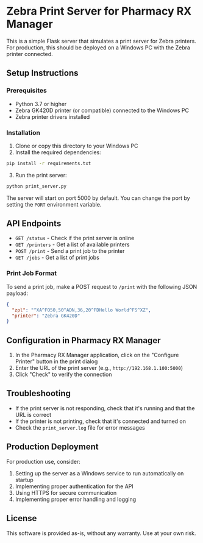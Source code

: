 # Zebra Print Server for Pharmacy RX Manager

This is a simple Flask server that simulates a print server for Zebra printers. For production, this should be deployed on a Windows PC with the Zebra printer connected.

## Setup Instructions

### Prerequisites

- Python 3.7 or higher
- Zebra GK420D printer (or compatible) connected to the Windows PC
- Zebra printer drivers installed

### Installation

1. Clone or copy this directory to your Windows PC
2. Install the required dependencies:

```bash
pip install -r requirements.txt
```

3. Run the print server:

```bash
python print_server.py
```

The server will start on port 5000 by default. You can change the port by setting the `PORT` environment variable.

## API Endpoints

- `GET /status` - Check if the print server is online
- `GET /printers` - Get a list of available printers
- `POST /print` - Send a print job to the printer
- `GET /jobs` - Get a list of print jobs

### Print Job Format

To send a print job, make a POST request to `/print` with the following JSON payload:

```json
{
  "zpl": "^XA^FO50,50^ADN,36,20^FDHello World^FS^XZ",
  "printer": "Zebra GK420D"
}
```

## Configuration in Pharmacy RX Manager

1. In the Pharmacy RX Manager application, click on the "Configure Printer" button in the print dialog
2. Enter the URL of the print server (e.g., `http://192.168.1.100:5000`)
3. Click "Check" to verify the connection

## Troubleshooting

- If the print server is not responding, check that it's running and that the URL is correct
- If the printer is not printing, check that it's connected and turned on
- Check the `print_server.log` file for error messages

## Production Deployment

For production use, consider:

1. Setting up the server as a Windows service to run automatically on startup
2. Implementing proper authentication for the API
3. Using HTTPS for secure communication
4. Implementing proper error handling and logging

## License

This software is provided as-is, without any warranty. Use at your own risk.

